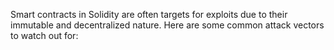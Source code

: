 Smart contracts in Solidity are often targets for exploits due to their immutable and decentralized nature. Here are some common attack vectors to watch out for:

